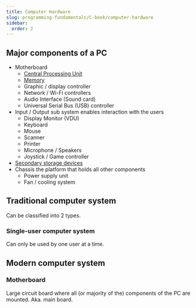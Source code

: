 ```yaml
---
title: Computer Hardware
slug: programming-fundamentals/C-book/computer-hardware
sidebar:
  order: 2
---
```


## Major components of a PC

- Motherboard
  - [Central Processing Unit](/programming-fundamentals/C-book/cpu)
  - [Memory](/programming-fundamentals/C-book/computer-memory)
  - Graphic / display controller
  - Network / Wi-Fi controllers
  - Audio Interface (Sound card)
  - Universal Serial Bus (USB) controller
- Input / Output sub system enables interaction with the users
  - Display Monitor (VDU)
  - Keyboard
  - Mouse
  - Scanner
  - Printer
  - Microphone / Speakers
  - Joystick / Game controller
- [Secondary storage devices](/programming-fundamentals/C-book/secondary-storage)
- Chassis the platform that holds all other components
  - Power supply unit
  - Fan / cooling system

## Traditional computer system

Can be classified into 2 types.

### Single-user computer system

Can only be used by one user at a time.

## Modern computer system

### Motherboard

Large circuit board where all (or majority of the) components of the PC are
mounted. Aka. main board.
